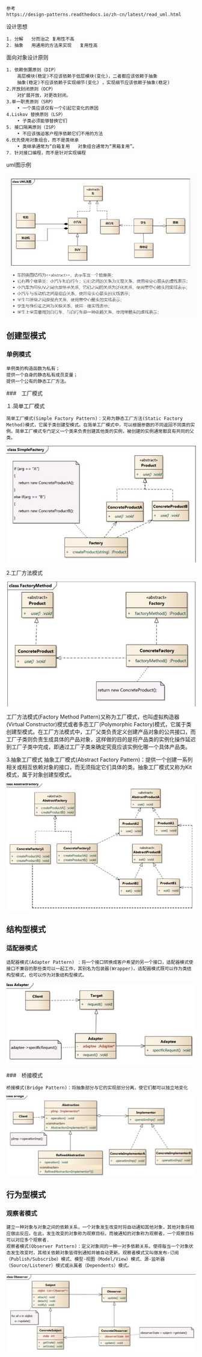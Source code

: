 ```
参考
https://design-patterns.readthedocs.io/zh-cn/latest/read_uml.html
```



设计思想

```
1. 分解   分而治之 复用性不高
2. 抽象   用通用的方法来实现   复用性高
```

面向对象设计原则

```
1. 依赖倒置原则（DIP）
	高层模块(稳定)不应该依赖于低层模块(变化)，二者都应该依赖于抽象
	抽象(稳定)不应该依赖于实现细节(变化) ，实现细节应该依赖于抽象(稳定)
2.开放封闭原则（OCP）
	对扩展开放，对更改封闭。
3.单一职责原则（SRP）
	• 一个类应该仅有一个引起它变化的原因
4.Liskov 替换原则（LSP）
	• 子类必须能够替换它们
5. 接口隔离原则（ISP）
	• 不应该强迫客户程序依赖它们不用的方法
6.优先使用对象组合，而不是类继承
	• 类继承通常为“白箱复用	对象组合通常为“黑箱复用”。	
7. 针对接口编程，而不是针对实现编程	
```



uml图示例

![image-20240322161524209](设计模式.assets/image-20240322161524209.png)



## 创建型模式

### 单例模式

```
单例类的构造函数为私有；
提供一个自身的静态私有成员变量；
提供一个公有的静态工厂方法。
```

###　工厂模式

１.简单工厂模式

```
简单工厂模式(Simple Factory Pattern)：又称为静态工厂方法(Static Factory Method)模式，它属于类创建型模式。在简单工厂模式中，可以根据参数的不同返回不同类的实例。简单工厂模式专门定义一个类来负责创建其他类的实例，被创建的实例通常都具有共同的父类。
```

![image-20240325165423800](设计模式.assets/image-20240325165423800.png)

2.工厂方法模式

![image-20240325170740641](设计模式.assets/image-20240325170740641.png)

工厂方法模式(Factory Method Pattern)又称为工厂模式，也叫虚拟构造器(Virtual Constructor)模式或者多态工厂(Polymorphic Factory)模式，它属于类创建型模式。在工厂方法模式中，工厂父类负责定义创建产品对象的公共接口，而工厂子类则负责生成具体的产品对象，这样做的目的是将产品类的实例化操作延迟到工厂子类中完成，即通过工厂子类来确定究竟应该实例化哪一个具体产品类。

3.抽象工厂模式
抽象工厂模式(Abstract Factory Pattern)：提供一个创建一系列相关或相互依赖对象的接口，而无须指定它们具体的类。抽象工厂模式又称为Kit模式，属于对象创建型模式。

![image-20240325171531436](设计模式.assets/image-20240325171531436.png)

## 结构型模式

### 适配器模式

```
适配器模式(Adapter Pattern) ：将一个接口转换成客户希望的另一个接口，适配器模式使接口不兼容的那些类可以一起工作，其别名为包装器(Wrapper)。适配器模式既可以作为类结构型模式，也可以作为对象结构型模式。
```

![image-20240325173325624](设计模式.assets/image-20240325173325624.png)

###　桥接模式

```
桥接模式(Bridge Pattern)：将抽象部分与它的实现部分分离，使它们都可以独立地变化
```

![image-20240326165107760](设计模式.assets/image-20240326165107760.png)

## 行为型模式

### 观察者模式

```
建立一种对象与对象之间的依赖关系，一个对象发生改变时将自动通知其他对象，其他对象将相应做出反应。在此，发生改变的对象称为观察目标，而被通知的对象称为观察者，一个观察目标可以对应多个观察者.
观察者模式(Observer Pattern)：定义对象间的一种一对多依赖关系，使得每当一个对象状态发生改变时，其相关依赖对象皆得到通知并被自动更新。观察者模式又叫做发布-订阅（Publish/Subscribe）模式、模型-视图（Model/View）模式、源-监听器（Source/Listener）模式或从属者（Dependents）模式。
```

![image-20240326165709393](设计模式.assets/image-20240326165709393.png)